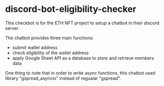 # discord-bot-eligibility-checker

This checkbot is for the ETH NFT project to setup a chatbot in their discord server.

The chatbot provides three main functions:
- submit wallet address
- check eligibility of the wallet address 
-	apply Google Sheet API as a database to store and retrieve members data

One thing to note that in order to write async functions, this chatbot used library "gspread_asyncio" instead of regualar "gspread".
